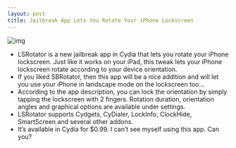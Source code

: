 ```yaml
---
layout: post
title: Jailbreak App Lets You Rotate Your iPhone Lockscreen
---
```

![img](http://media.idownloadblog.com/wp-content/uploads/2010/09/LSRotator.png)
* LSRotator is a new jailbreak app in Cydia that lets you rotate your iPhone lockscreen. Just like it works on your iPad, this tweak lets your iPhone lockscreen rotate according to your device orientation.
* If you liked SBRotator, then this app will be a nice addition and will let you use your iPhone in landscape mode on the lockscreen too…
* According to the app description, you can lock the orientation by simply tapping the lockscreen with 2 fingers. Rotation duration, orientation angles and graphical options are available under settings.
* LSRotator supports Cydgets, CyDialer, LockInfo, ClockHide, SmartScreen and several other addons.
* It’s available in Cydia for $0.99. I can’t see myself using this app. Can you?


